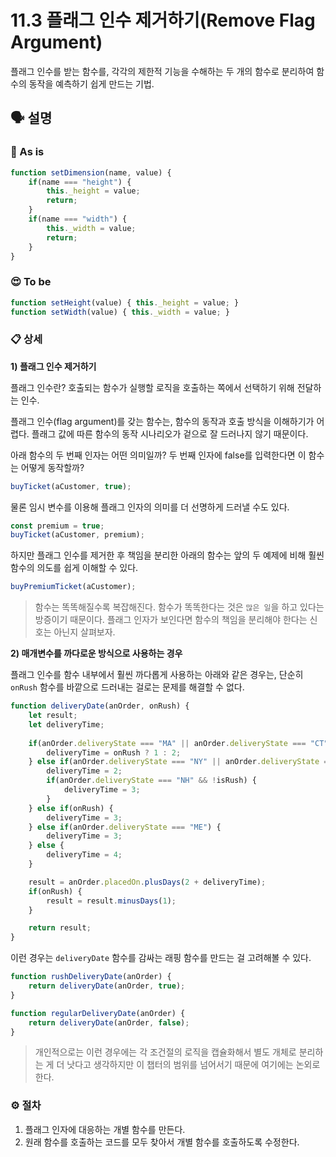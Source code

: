 # 11.3 플래그 인수 제거하기(Remove Flag Argument)

플래그 인수를 받는 함수를, 각각의 제한적 기능을 수해하는 두 개의 함수로 분리하여 함수의 동작을 예측하기 쉽게 만드는 기법.



## 🗣 설명

### 🧐 As is

```jsx
function setDimension(name, value) {
	if(name === "height") {
		this._height = value;
		return;
	}
	if(name === "width") {
		this._width = value;
		return;
	}
}
```

### 😍 To be

```jsx
function setHeight(value) { this._height = value; }
function setWidth(value) { this._width = value; }
```

### 📋 상세

**1) 플래그 인수 제거하기**

플래그 인수란? 호출되는 함수가 실행할 로직을 호출하는 쪽에서 선택하기 위해 전달하는 인수.

플래그 인수(flag argument)를 갖는 함수는, 함수의 동작과 호출 방식을 이해하기가 어렵다. 플래그 값에 따른 함수의 동작 시나리오가 겉으로 잘 드러나지 않기 때문이다.

아래 함수의 두 번째 인자는 어떤 의미일까? 두 번째 인자에 false를 입력한다면 이 함수는 어떻게 동작할까?

```jsx
buyTicket(aCustomer, true);
```

물론 임시 변수를 이용해 플래그 인자의 의미를 더 선명하게 드러낼 수도 있다.

```jsx
const premium = true;
buyTicket(aCustomer, premium);
```

하지만 플래그 인수를 제거한 후 책임을 분리한 아래의 함수는 앞의 두 예제에 비해 훨씬 함수의 의도를 쉽게 이해할 수 있다.

```jsx
buyPremiumTicket(aCustomer);
```

> 함수는 똑똑해질수록 복잡해진다. 함수가 똑똑한다는 것은 `많은 일`을 하고 있다는 방증이기 때문이다. 플래그 인자가 보인다면 함수의 책임을 분리해야 한다는 신호는 아닌지 살펴보자.

**2) 매개변수를 까다로운 방식으로 사용하는 경우**

플래그 인수를 함수 내부에서 훨씬 까다롭게 사용하는 아래와 같은 경우는, 단순히 `onRush` 함수를 바깥으로 드러내는 걸로는 문제를 해결할 수 없다.

```jsx
function deliveryDate(anOrder, onRush) {
	let result;
	let deliveryTime;
	
	if(anOrder.deliveryState === "MA" || anOrder.deliveryState === "CT") {
		deliveryTime = onRush ? 1 : 2;
	} else if(anOrder.deliveryState === "NY" || anOrder.deliveryState === "NH") {
		deliveryTime = 2;
		if(anOrder.deliveryState === "NH" && !isRush) {
			deliveryTime = 3;
		}
	} else if(onRush) {
		deliveryTime = 3;
	} else if(anOrder.deliveryState === "ME") {
		deliveryTime = 3;
	} else {
		deliveryTime = 4;
	}

	result = anOrder.placedOn.plusDays(2 + deliveryTime);
	if(onRush) {
		result = result.minusDays(1);
	}

	return result;
}
```

이런 경우는 `deliveryDate` 함수를 감싸는 래핑 함수를 만드는 걸 고려해볼 수 있다.

```jsx
function rushDeliveryDate(anOrder) {
	return deliveryDate(anOrder, true);
}

function regularDeliveryDate(anOrder) {
	return deliveryDate(anOrder, false);
}
```

> 개인적으로는 이런 경우에는 각 조건절의 로직을 캡슐화해서 별도 개체로 분리하는 게 더 낫다고 생각하지만 이 챕터의 범위를 넘어서기 때문에 여기에는 논외로 한다.

### ⚙️ 절차

1. 플래그 인자에 대응하는 개별 함수를 만든다.
2. 원래 함수를 호출하는 코드를 모두 찾아서 개별 함수를 호출하도록 수정한다.